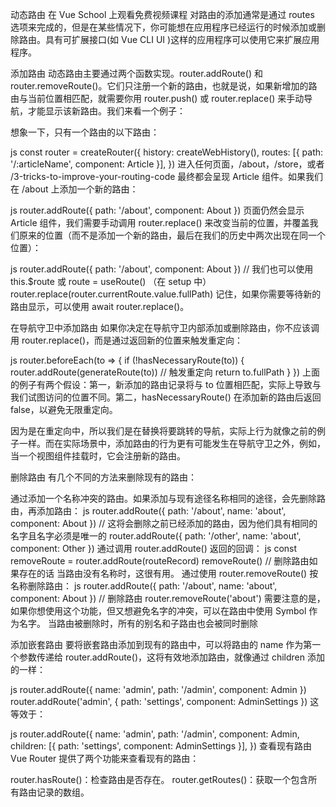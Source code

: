 动态路由
在 Vue School 上观看免费视频课程
对路由的添加通常是通过 routes 选项来完成的，但是在某些情况下，你可能想在应用程序已经运行的时候添加或删除路由。具有可扩展接口(如 Vue CLI UI )这样的应用程序可以使用它来扩展应用程序。

添加路由
动态路由主要通过两个函数实现。router.addRoute() 和 router.removeRoute()。它们只注册一个新的路由，也就是说，如果新增加的路由与当前位置相匹配，就需要你用 router.push() 或 router.replace() 来手动导航，才能显示该新路由。我们来看一个例子：

想象一下，只有一个路由的以下路由：

js
const router = createRouter({
history: createWebHistory(),
routes: [{ path: '/:articleName', component: Article }],
})
进入任何页面，/about，/store，或者 /3-tricks-to-improve-your-routing-code 最终都会呈现 Article 组件。如果我们在 /about 上添加一个新的路由：

js
router.addRoute({ path: '/about', component: About })
页面仍然会显示 Article 组件，我们需要手动调用 router.replace() 来改变当前的位置，并覆盖我们原来的位置（而不是添加一个新的路由，最后在我们的历史中两次出现在同一个位置）：

js
router.addRoute({ path: '/about', component: About })
// 我们也可以使用 this.$route 或 route = useRoute() （在 setup 中）
router.replace(router.currentRoute.value.fullPath)
记住，如果你需要等待新的路由显示，可以使用 await router.replace()。

在导航守卫中添加路由
如果你决定在导航守卫内部添加或删除路由，你不应该调用 router.replace()，而是通过返回新的位置来触发重定向：

js
router.beforeEach(to => {
if (!hasNecessaryRoute(to)) {
router.addRoute(generateRoute(to))
// 触发重定向
return to.fullPath
}
})
上面的例子有两个假设：第一，新添加的路由记录将与 to 位置相匹配，实际上导致与我们试图访问的位置不同。第二，hasNecessaryRoute() 在添加新的路由后返回 false，以避免无限重定向。

因为是在重定向中，所以我们是在替换将要跳转的导航，实际上行为就像之前的例子一样。而在实际场景中，添加路由的行为更有可能发生在导航守卫之外，例如，当一个视图组件挂载时，它会注册新的路由。

删除路由
有几个不同的方法来删除现有的路由：

通过添加一个名称冲突的路由。如果添加与现有途径名称相同的途径，会先删除路由，再添加路由：
js
router.addRoute({ path: '/about', name: 'about', component: About })
// 这将会删除之前已经添加的路由，因为他们具有相同的名字且名字必须是唯一的
router.addRoute({ path: '/other', name: 'about', component: Other })
通过调用 router.addRoute() 返回的回调：
js
const removeRoute = router.addRoute(routeRecord)
removeRoute() // 删除路由如果存在的话
当路由没有名称时，这很有用。
通过使用 router.removeRoute() 按名称删除路由：
js
router.addRoute({ path: '/about', name: 'about', component: About })
// 删除路由
router.removeRoute('about')
需要注意的是，如果你想使用这个功能，但又想避免名字的冲突，可以在路由中使用 Symbol 作为名字。
当路由被删除时，所有的别名和子路由也会被同时删除

添加嵌套路由
要将嵌套路由添加到现有的路由中，可以将路由的 name 作为第一个参数传递给 router.addRoute()，这将有效地添加路由，就像通过 children 添加的一样：

js
router.addRoute({ name: 'admin', path: '/admin', component: Admin })
router.addRoute('admin', { path: 'settings', component: AdminSettings })
这等效于：

js
router.addRoute({
name: 'admin',
path: '/admin',
component: Admin,
children: [{ path: 'settings', component: AdminSettings }],
})
查看现有路由
Vue Router 提供了两个功能来查看现有的路由：

router.hasRoute()：检查路由是否存在。
router.getRoutes()：获取一个包含所有路由记录的数组。